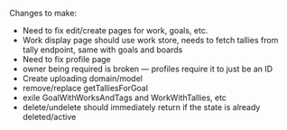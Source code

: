 Changes to make:
- Need to fix edit/create pages for work, goals, etc.
- Work display page should use work store, needs to fetch tallies from tally endpoint, same with goals and boards
- Need to fix profile page
- owner being required is broken — profiles require it to just be an ID
- Create uploading domain/model
- remove/replace getTalliesForGoal
- exile GoalWithWorksAndTags and WorkWithTallies, etc
- delete/undelete should immediately return if the state is already deleted/active